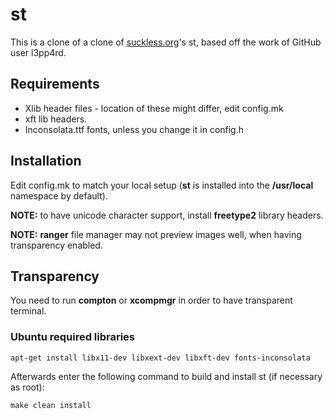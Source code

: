 # st 

This is a clone of a clone of [suckless.org](http://suckless.org)'s st, based off
the work of GitHub user l3pp4rd.


## Requirements

- Xlib header files - location of these might differ, edit config.mk
- xft lib headers.
- Inconsolata.ttf fonts, unless you change it in config.h

## Installation

Edit config.mk to match your local setup (**st** is installed into the
**/usr/local** namespace by default).

**NOTE:** to have unicode character support, install **freetype2** library
headers.

**NOTE:** **ranger** file manager may not preview images well, when having
transparency enabled.

## Transparency

You need to run **compton** or **xcompmgr** in order to have transparent
terminal.

### Ubuntu required libraries

    apt-get install libx11-dev libxext-dev libxft-dev fonts-inconsolata

Afterwards enter the following command to build and install st (if
necessary as root):

    make clean install


